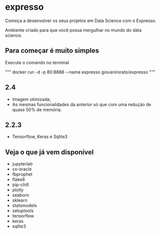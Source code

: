 # expresso

Começa a desenvolver os seus projetos em Data Science com o Expresso.

Ambiente criado para que você possa mergulhar no mundo do data science.

## Para começar é muito simples

Execute o comando no terminal

"""
docker run -d -p 80:8888 --name expresso giovanirorato/expresso
"""

## 2.4

- Imagem otimizada;
- As mesmas funcionalidades da anterior só que com uma redução de quase 50% de memória.

## 2.2.3

- Tensorflow, Keras e Sqlite3

## Veja o que já vem disponível

- jupyterlab
- cx-oracle
- fbprophet
- flake8
- pip-chill
- plotly
- seaborn
- sklearn
- statsmodels
- setuptools
- tensorflow
- keras
- sqlite3
